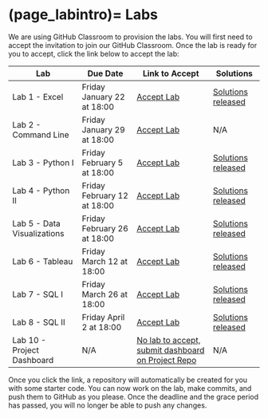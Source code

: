 (page_labintro)=
Labs
=======================

We are using GitHub Classroom to provision the labs. 
You will first need to accept the invitation to join our GitHub Classroom.
Once the lab is ready for you to accept, click the link below to accept the lab:

| Lab                         | Due Date                     | Link to Accept                                        | Solutions                                                               |
|-----------------------------|------------------------------|-------------------------------------------------------|-------------------------------------------------------------------------|
| Lab 1 - Excel               | Friday January 22 at 18:00 | [Accept Lab](https://classroom.github.com/a/jvxl7w8w) | [Solutions released]()            |
| Lab 2 - Command Line        | Friday January 29 at 18:00    | [Accept Lab](https://classroom.github.com/a/iswUpLNP) | N/A                                                                     |
| Lab 3 - Python I            | Friday February 5 at 18:00   | [Accept Lab](https://classroom.github.com/a/6V9fm8Hj) | [Solutions released]() |
| Lab 4 - Python II           | Friday February 12 at 18:00   | [Accept Lab](https://classroom.github.com/a/TAb2B8d7) | [Solutions released]() |
| Lab 5 - Data Visualizations | Friday February 26 at 18:00  | [Accept Lab](https://classroom.github.com/a/kBZ7_9T-) | [Solutions released]() |
| Lab 6 - Tableau             | Friday March 12 at 18:00  | [Accept Lab](https://classroom.github.com/a/IN1wVevb) | [Solutions released]()                                                                    |
| Lab 7 - SQL I               | Friday March 26 at 18:00  | [Accept Lab](https://classroom.github.com/a/oTAk03Du) | [Solutions released]()                                                                    |
| Lab 8 - SQL II              | Friday April 2 at 18:00   | [Accept Lab](https://classroom.github.com/a/82qj64Bn) | [Solutions released]()                                                                   |
| Lab 10 - Project Dashboard  | N/A                          | [No lab to accept, submit dashboard on Project Repo](week12/lab10.md)    | N/A                                                                    |

Once you click the link, a repository will automatically be created for you with some starter code.
You can now work on the lab, make commits, and push them to GitHub as you please. 
Once the deadline and the grace period has passed, you will no longer be able to push any changes.
